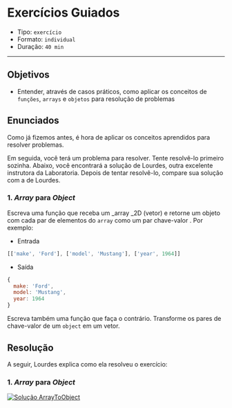 # Exercícios Guiados

* Tipo: `exercício`
* Formato: `individual`
* Duração: `40 min`

***

## Objetivos

* Entender, através de casos práticos, como aplicar os conceitos de `funções`, `arrays` e `objetos` para resolução de problemas

## Enunciados

Como já fizemos antes, é hora de aplicar os conceitos aprendidos para resolver problemas.

Em seguida, você terá um problema para resolver. Tente resolvê-lo primeiro sozinha. Abaixo, você encontrará a solução de Lourdes, outra excelente instrutora da Laboratoria. Depois de tentar resolvê-lo, compare sua solução com a de Lourdes.

### 1. _Array_ para _Object_

Escreva uma função que receba um _array _2D \(vetor\) e retorne um objeto com cada par de elementos do `array` como um par chave-valor . Por exemplo:

* Entrada

```javascript
[['make', 'Ford'], ['model', 'Mustang'], ['year', 1964]]
```

* Saída

```javascript
{
  make: 'Ford',
  model: 'Mustang',
  year: 1964
}
```

Escreva também uma função que faça o contrário. Transforme os pares de chave-valor de um `object` em um vetor.

## Resolução

A seguir, Lourdes explica como ela resolveu o exercício:

### 1. _Array_ para _Object_

[![Solu&#xE7;&#xE3;o ArrayToObject](https://img.youtube.com/vi/41ZJrHO6BsE/0.jpg)](https://www.youtube.com/watch?v=41ZJrHO6BsE)

